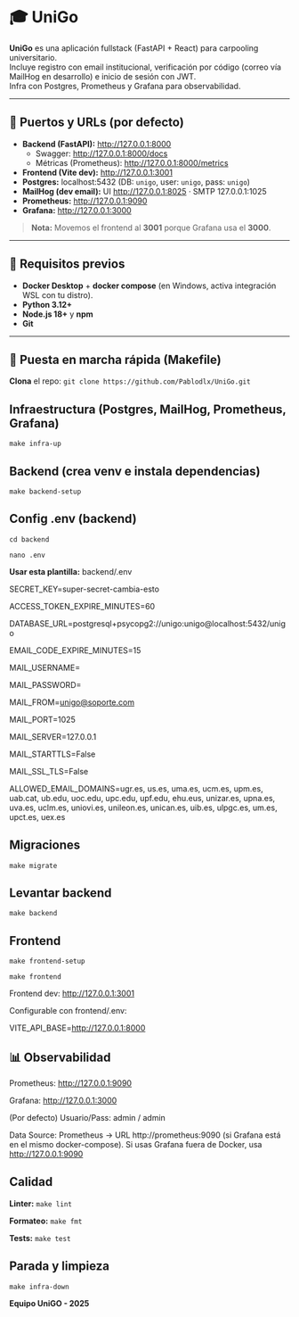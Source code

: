 

# 🎓 UniGo

**UniGo** es una aplicación fullstack (FastAPI + React) para carpooling universitario.  
Incluye registro con email institucional, verificación por código (correo vía MailHog en desarrollo) e inicio de sesión con JWT.  
Infra con Postgres, Prometheus y Grafana para observabilidad.

---

## 🔌 Puertos y URLs (por defecto)

- **Backend (FastAPI):** http://127.0.0.1:8000  
  - Swagger: http://127.0.0.1:8000/docs  
  - Métricas (Prometheus): http://127.0.0.1:8000/metrics
- **Frontend (Vite dev):** http://127.0.0.1:3001
- **Postgres:** localhost:5432  (DB: `unigo`, user: `unigo`, pass: `unigo`)
- **MailHog (dev email):** UI http://127.0.0.1:8025 · SMTP 127.0.0.1:1025
- **Prometheus:** http://127.0.0.1:9090
- **Grafana:** http://127.0.0.1:3000

> **Nota:** Movemos el frontend al **3001** porque Grafana usa el **3000**.

---

## 🧰 Requisitos previos

- **Docker Desktop** + **docker compose** (en Windows, activa integración WSL con tu distro).
- **Python 3.12+**
- **Node.js 18+** y **npm**
- **Git**

---

## 🚀 Puesta en marcha rápida (Makefile)

**Clona** el repo:
`git clone https://github.com/Pablodlx/UniGo.git` 

## Infraestructura (Postgres, MailHog, Prometheus, Grafana)

`make infra-up`

## Backend (crea venv e instala dependencias)
`make backend-setup`

## Config .env (backend)
`cd backend`

`nano .env`

**Usar esta plantilla:**
backend/.env

SECRET_KEY=super-secret-cambia-esto

ACCESS_TOKEN_EXPIRE_MINUTES=60

DATABASE_URL=postgresql+psycopg2://unigo:unigo@localhost:5432/unigo

EMAIL_CODE_EXPIRE_MINUTES=15

MAIL_USERNAME=

MAIL_PASSWORD=

MAIL_FROM=unigo@soporte.com

MAIL_PORT=1025

MAIL_SERVER=127.0.0.1

MAIL_STARTTLS=False

MAIL_SSL_TLS=False

ALLOWED_EMAIL_DOMAINS=ugr.es, us.es, uma.es, ucm.es, upm.es, uab.cat, ub.edu, uoc.edu, upc.edu, upf.edu, ehu.eus, unizar.es, upna.es, uva.es, uclm.es, uniovi.es, unileon.es, unican.es, uib.es, ulpgc.es, um.es, upct.es, uex.es

## Migraciones
`make migrate`

## Levantar backend 
`make backend`

## Frontend
`make frontend-setup`

`make frontend`

Frontend dev: http://127.0.0.1:3001

Configurable con frontend/.env:

VITE_API_BASE=http://127.0.0.1:8000

## 📊 Observabilidad

Prometheus: http://127.0.0.1:9090

Grafana: http://127.0.0.1:3000

(Por defecto) Usuario/Pass: admin / admin

Data Source: Prometheus → URL http://prometheus:9090 (si Grafana está en el mismo docker-compose).
Si usas Grafana fuera de Docker, usa http://127.0.0.1:9090

## Calidad
**Linter:**
`make lint`

**Formateo:**
`make fmt`

**Tests:**
`make test`

## Parada y limpieza
`make infra-down`

**Equipo UniGO - 2025**
